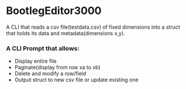 # BootlegEditor3000
A  CLI that reads a csv file(testdata.csv) of fixed dimensions into a struct that holds its data and metadata(dimensions x,y).


### A CLI Prompt that allows:
- Display entire file
- Paginate(display from row xa to xb)
- Delete and modify a row/field
- Output struct to new csv file or update existing one
